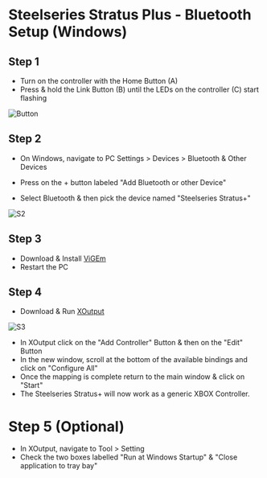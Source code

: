 # Steelseries Stratus Plus - Bluetooth Setup (Windows)

## Step 1

- Turn on the controller with the Home Button (A)
- Press & hold the Link Button (B) until the LEDs on the controller (C) start flashing

![Button](https://user-images.githubusercontent.com/67967964/192272949-ac8fe49f-55e0-4d49-a5e8-8cbfbec80d31.jpg)

## Step 2

- On Windows, navigate to PC Settings > Devices > Bluetooth & Other Devices

- Press on the + button labeled "Add Bluetooth or other Device" 
- Select Bluetooth & then pick the device named "Steelseries Stratus+"

![S2](https://user-images.githubusercontent.com/67967964/192275095-21c182dd-8ef5-4a5d-b059-810e91018831.jpg)

## Step 3

- Download & Install [ViGEm](https://github.com/ViGEm/ViGEmBus/releases)
- Restart the PC

## Step 4

- Download & Run [XOutput](https://github.com/csutorasa/XOutput/releases)

![S3](https://user-images.githubusercontent.com/67967964/192280538-4b1e114c-cc8d-4627-b295-72a8bf5a3ec4.jpg)

- In XOutput click on the "Add Controller" Button & then on the "Edit" Button
- In the new window, scroll at the bottom of the available bindings and click on "Configure All"
- Once the mapping is complete return to the main window & click on "Start"
- The Steelseries Stratus+ will now work as a generic XBOX Controller.

# Step 5 (Optional)

- In XOutput, navigate to Tool > Setting
- Check the two boxes labelled "Run at Windows Startup" & "Close application to tray bay"
